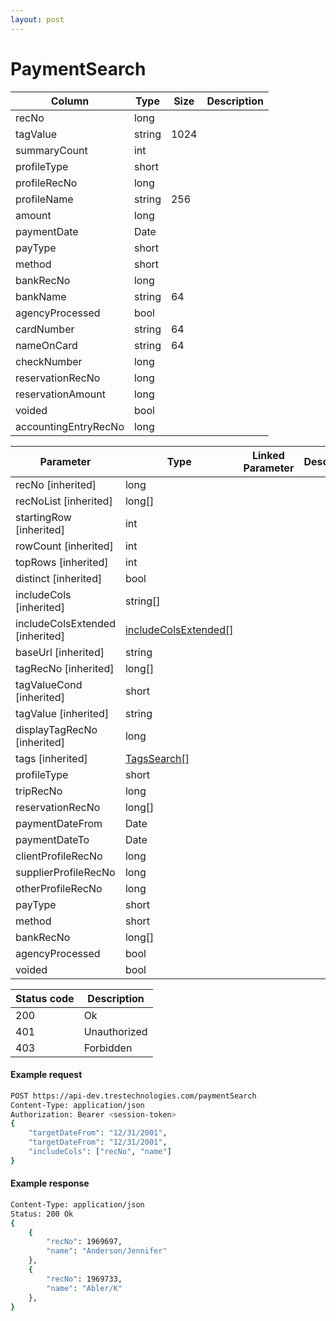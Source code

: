 ```yaml
---
layout: post
---
```


# PaymentSearch


| Column | Type | Size | Description | 
| ------ | ---- | ---- | ----------- | 
| recNo | long |  | 
| tagValue | string | 1024 | 
| summaryCount | int |  | 
| profileType | short |  | 
| profileRecNo | long |  | 
| profileName | string | 256 | 
| amount | long |  | 
| paymentDate | Date |  | 
| payType | short |  | 
| method | short |  | 
| bankRecNo | long |  | 
| bankName | string | 64 | 
| agencyProcessed | bool |  | 
| cardNumber | string | 64 | 
| nameOnCard | string | 64 | 
| checkNumber | long |  | 
| reservationRecNo | long |  | 
| reservationAmount | long |  | 
| voided | bool |  | 
| accountingEntryRecNo | long |  | 

| Parameter | Type | Linked Parameter | Description |
| --------- | ---- | ---------------- | ----------- |
| recNo [inherited] | long |  | 
| recNoList [inherited] | long[] |  | 
| startingRow [inherited] | int |  | 
| rowCount [inherited] | int |  | 
| topRows [inherited] | int |  | 
| distinct [inherited] | bool |  | 
| includeCols [inherited] | string[] |  | 
| includeColsExtended [inherited] | [includeColsExtended[]](/includeColsExtended) |  | 
| baseUrl [inherited] | string |  | 
| tagRecNo [inherited] | long[] |  | 
| tagValueCond [inherited] | short |  | 
| tagValue [inherited] | string |  | 
| displayTagRecNo [inherited] | long |  | 
| tags [inherited] | [TagsSearch[]](/TagsSearch) |  | 
| profileType | short |  | 
| tripRecNo | long |  | 
| reservationRecNo | long[] |  | 
| paymentDateFrom | Date |  | 
| paymentDateTo | Date |  | 
| clientProfileRecNo | long |  | 
| supplierProfileRecNo | long |  | 
| otherProfileRecNo | long |  | 
| payType | short |  | 
| method | short |  | 
| bankRecNo | long[] |  | 
| agencyProcessed | bool |  | 
| voided | bool |  | 

| Status code | Description |
| ----------- | ----------- |
| 200 | Ok |
| 401 | Unauthorized |
| 403 | Forbidden |

#### Example request
```sh
POST https://api-dev.trestechnologies.com/paymentSearch
Content-Type: application/json
Authorization: Bearer <session-token>
{
	"targetDateFrom": "12/31/2001",
	"targetDateFrom": "12/31/2001",
	"includeCols": ["recNo", "name"]
}
```

#### Example response
```sh
Content-Type: application/json
Status: 200 Ok
{
	{
		"recNo": 1969697,
		"name": "Anderson/Jennifer"
	},
	{
		"recNo": 1969733,
		"name": "Abler/K"
	},
}
```
